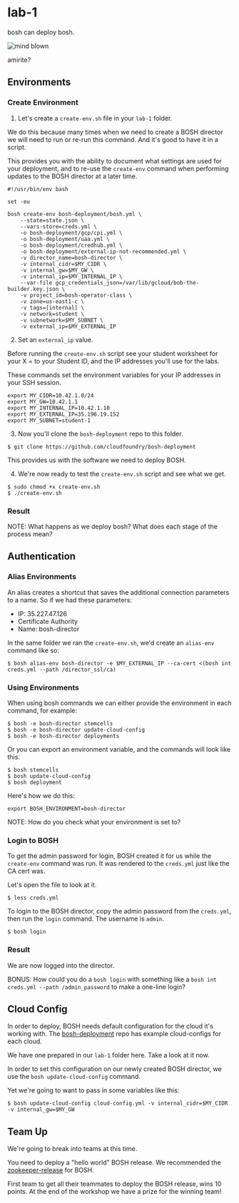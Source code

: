 # lab-1

bosh can deploy bosh.

![mind blown][mind-blown]

amirite?

## Environments

### Create Environment

1. Let's create a `create-env.sh` file in your `lab-1` folder.

We do this because many times when we need to create a BOSH director we will
need to run or re-run this command.  And it's good to have it in a script.

This provides you with the ability to document what settings are used for your
deployment, and to re-use the `create-env` command when performing updates to
the BOSH director at a later time.

```
#!/usr/bin/env bash

set -eu

bosh create-env bosh-deployment/bosh.yml \
    --state=state.json \
    --vars-store=creds.yml \
    -o bosh-deployment/gcp/cpi.yml \
    -o bosh-deployment/uaa.yml \
    -o bosh-deployment/credhub.yml \
    -o bosh-deployment/external-ip-not-recommended.yml \
    -v director_name=bosh-director \
    -v internal_cidr=$MY_CIDR \
    -v internal_gw=$MY_GW \
    -v internal_ip=$MY_INTERNAL_IP \
    --var-file gcp_credentials_json=/var/lib/gcloud/bob-the-builder.key.json \
    -v project_id=bosh-operator-class \
    -v zone=us-east1-c \
    -v tags=[internal] \
    -v network=student \
    -v subnetwork=$MY_SUBNET \
    -v external_ip=$MY_EXTERNAL_IP
```

2. Set an `external_ip` value.

Before running the `create-env.sh` script see your student worksheet for your
X = to your Student ID, and the IP addresses you'll use for the labs.

These commands set the environment variables for your IP addresses in your
SSH session.

```
export MY_CIDR=10.42.1.0/24
export MY_GW=10.42.1.1
export MY_INTERNAL_IP=10.42.1.10
export MY_EXTERNAL_IP=35.196.19.152
export MY_SUBNET=student-1
```

3. Now you'll clone the `bosh-deployment` repo to this folder.

```
$ git clone https://github.com/cloudfoundry/bosh-deployment
```

This provides us with the software we need to deploy BOSH.

4. We're now ready to test the `create-env.sh` script and see what we get.

```
$ sudo chmod +x create-env.sh
$ ./create-env.sh
```

### Result

NOTE: What happens as we deploy bosh?  What does each stage of the process mean?

## Authentication

### Alias Environments

An alias creates a shortcut that saves the additional connection parameters to a name.  So if we had these parameters:

  * IP: 35.227.47.126
  * Certificate Authority
  * Name: bosh-director

In the same folder we ran the `create-env.sh`, we'd create an `alias-env` command like so:

```
$ bosh alias-env bosh-director -e $MY_EXTERNAL_IP --ca-cert <(bosh int creds.yml --path /director_ssl/ca)
```

### Using Environments

When using bosh commands we can either provide the environment in each command,
for example:

```
$ bosh -e bosh-director stemcells
$ bosh -e bosh-director update-cloud-config
$ bosh -e bosh-director deployments
```

Or you can export an environment variable, and the commands will look like this.

```
$ bosh stemcells
$ bosh update-cloud-config
$ bosh deployment
```

Here's how we do this:

```
export BOSH_ENVIRONMENT=bosh-director
```

NOTE: How do you check what your environment is set to?

### Login to BOSH

To get the admin password for login, BOSH created it for us while the `create-env` command was run.  It was rendered to the `creds.yml` just like the CA cert was.

Let's open the file to look at it.

```
$ less creds.yml
```

To login to the BOSH director, copy the admin password from the `creds.yml`, then run the `login` command.  The username is `admin`.

```
$ bosh login
```

### Result

We are now logged into the director.

BONUS: How could you do a `bosh login` with something like a
`bosh int creds.yml --path /admin_password` to make a one-line login?

## Cloud Config

In order to deploy, BOSH needs default configuration for the cloud it's working
with.  The [bosh-deployment][bosh-deployment-cloud-config] repo has example
cloud-configs for each cloud.

We have one prepared in our `lab-1` folder here.  Take a look at it now.

In order to set this configuration on our newly created BOSH director, we use
the `bosh update-cloud-config` command.

Yet we're going to want to pass in some variables like this:

```
$ bosh update-cloud-config cloud-config.yml -v internal_cidr=$MY_CIDR -v internal_gw=$MY_GW
```

## Team Up

We're going to break into teams at this time.

You need to deploy a "hello world" BOSH release.  We recommended the
[zookeeper-release][zookeeper-release] for BOSH.

First team to get all their teammates to deploy the BOSH release, wins 10
points.  At the end of the workshop we have a prize for the winning team!

[bosh-deployment-cloud-config]: https://github.com/cloudfoundry/bosh-deployment#ops-files
[zookeeper-release]: https://github.com/cppforlife/zookeeper-release
[mind-blown]: https://github.com/starkandwayne/operator-workshop/raw/master/images/mind-blown.gif "Mind Blown"
[lab-2]: https://github.com/starkandwayne/operator-workshop/tree/master/student/lab-2
